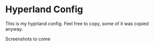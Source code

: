 # Hyperland Config

This is my hyprland config. Feel free to copy, some of it was copied anyway.

Screenshots to come
